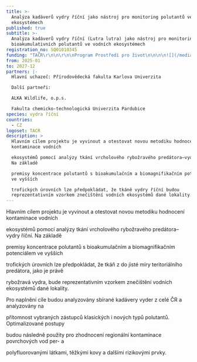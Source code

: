 ```yaml
---
title: >-
  Analýza kadáverů vydry říční jako nástroj pro monitoring polutantů ve vodních
  ekosystémech
published: true
subtitle: >-
  Analýza kadáverů vydry říční (Lutra lutra) jako nástroj pro monitoring
  bioakumulativních polutantů ve vodních ekosystémech
registration_no: SQ01010345
funding: "TAČR\r\n\n\r\n\nProgram Prostředí pro život\n\n\n\n![](/media/prostredi_pz_300.png)"
from: 2025-01
to: 2027-12
partners: |-
  Hlavní uchazeč: Přírodovědecká fakulta Karlova Univerzita

  Další partneři:

  ALKA Wildlife, o.p.s.

  Fakulta chemicko-technologická Univerzita Pardubice
species: vydra říční
countries:
  - CZ
logoset: TACR
description: >
  Hlavním cílem projektu je vyvinout a otestovat novou metodiku hodnocení
  kontaminace vodních

  ekosystémů pomocí analýzy tkání vrcholového rybožravého predátora–vydry říční.
  Na základě

  premisy koncentrace polutantů s bioakumulačním a biomagnifikačním potenciálem
  ve vyšších

  trofických úrovních lze předpokládat, že tkáně vydry říční budou
  reprezentativním vzorkem znečištění vodních ekosystémů dané lokality.
---
```

Hlavním cílem projektu je vyvinout a otestovat novou metodiku hodnocení kontaminace vodních

ekosystémů pomocí analýzy tkání vrcholového rybožravého predátora–vydry říční. Na základě

premisy koncentrace polutantů s bioakumulačním a biomagnifikačním potenciálem ve vyšších

trofických úrovních lze předpokládat, že tkáň z do jisté míry teritoriálního predátora, jako je právě

rybožravá vydra, bude reprezentativním vzorkem znečištění vodních ekosystémů dané lokality.

Pro naplnění cíle budou analyzovány sbírané kadávery vyder z celé ČR a analyzovány na

přítomnost vybraných zástupců klasických i nových typů polutantů. Optimalizované postupy

budou následně použity pro zhodnocení regionální kontaminace povrchových vod per- a

polyfluorovanými látkami, těžkými kovy a dalšími rizikovými prvky.
